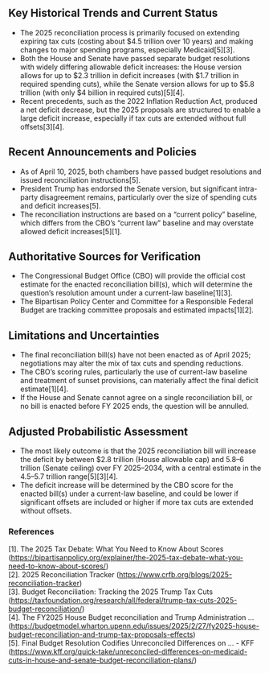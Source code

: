 ## Key Historical Trends and Current Status

- The 2025 reconciliation process is primarily focused on extending expiring tax cuts (costing about $4.5 trillion over 10 years) and making changes to major spending programs, especially Medicaid[5][3].
- Both the House and Senate have passed separate budget resolutions with widely differing allowable deficit increases: the House version allows for up to $2.3 trillion in deficit increases (with $1.7 trillion in required spending cuts), while the Senate version allows for up to $5.8 trillion (with only $4 billion in required cuts)[5][4].
- Recent precedents, such as the 2022 Inflation Reduction Act, produced a net deficit decrease, but the 2025 proposals are structured to enable a large deficit increase, especially if tax cuts are extended without full offsets[3][4].

## Recent Announcements and Policies

- As of April 10, 2025, both chambers have passed budget resolutions and issued reconciliation instructions[5].
- President Trump has endorsed the Senate version, but significant intra-party disagreement remains, particularly over the size of spending cuts and deficit increases[5].
- The reconciliation instructions are based on a “current policy” baseline, which differs from the CBO’s “current law” baseline and may overstate allowed deficit increases[5][1].

## Authoritative Sources for Verification

- The Congressional Budget Office (CBO) will provide the official cost estimate for the enacted reconciliation bill(s), which will determine the question’s resolution amount under a current-law baseline[1][3].
- The Bipartisan Policy Center and Committee for a Responsible Federal Budget are tracking committee proposals and estimated impacts[1][2].

## Limitations and Uncertainties

- The final reconciliation bill(s) have not been enacted as of April 2025; negotiations may alter the mix of tax cuts and spending reductions.
- The CBO’s scoring rules, particularly the use of current-law baseline and treatment of sunset provisions, can materially affect the final deficit estimate[1][4].
- If the House and Senate cannot agree on a single reconciliation bill, or no bill is enacted before FY 2025 ends, the question will be annulled.

## Adjusted Probabilistic Assessment

- The most likely outcome is that the 2025 reconciliation bill will increase the deficit by between $2.8 trillion (House allowable cap) and $5.8–$6 trillion (Senate ceiling) over FY 2025–2034, with a central estimate in the $4.5–$5.7 trillion range[5][3][4].
- The deficit increase will be determined by the CBO score for the enacted bill(s) under a current-law baseline, and could be lower if significant offsets are included or higher if more tax cuts are extended without offsets.

### References
[1]. The 2025 Tax Debate: What You Need to Know About Scores (https://bipartisanpolicy.org/explainer/the-2025-tax-debate-what-you-need-to-know-about-scores/)  
[2]. 2025 Reconciliation Tracker (https://www.crfb.org/blogs/2025-reconciliation-tracker)  
[3]. Budget Reconciliation: Tracking the 2025 Trump Tax Cuts (https://taxfoundation.org/research/all/federal/trump-tax-cuts-2025-budget-reconciliation/)  
[4]. The FY2025 House Budget reconciliation and Trump Administration ... (https://budgetmodel.wharton.upenn.edu/issues/2025/2/27/fy2025-house-budget-reconciliation-and-trump-tax-proposals-effects)  
[5]. Final Budget Resolution Codifies Unreconciled Differences on ... - KFF (https://www.kff.org/quick-take/unreconciled-differences-on-medicaid-cuts-in-house-and-senate-budget-reconciliation-plans/)